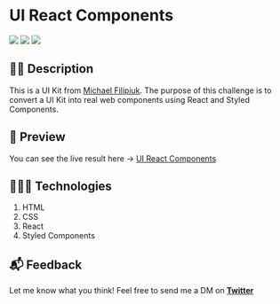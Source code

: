 # UI React Components

![](https://img.shields.io/github/license/mancillajonathan/ui-react-components?style=for-the-badge)
![](https://img.shields.io/github/stars/mancillajonathan/ui-react-components?style=for-the-badge)
![](https://img.shields.io/github/forks/mancillajonathan/ui-react-components?style=for-the-badge)

## ✍🏻 Description

This is a UI Kit from [Michael Filipiuk](https://dribbble.com/shots/12636106-Components-A-Free-UI-Kit).
The purpose of this challenge is to convert a UI Kit into real web components using React and Styled Components.

## 🎨 Preview

You can see the live result here → [UI React Components](https://ui-react-components.vercel.app/)

## 👩🏻‍💻 Technologies

1. HTML
2. CSS
3. React
4. Styled Components

## 📬 Feedback

Let me know what you think! Feel free to send me a DM on **[Twitter](https://twitter.com/mancillajona)**

